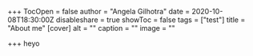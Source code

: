 +++
TocOpen = false
author = "Angela Gilhotra"
date = 2020-10-08T18:30:00Z
disableshare = true
showToc = false
tags = ["test"]
title = "About me"
[cover]
alt = ""
caption = ""
image = ""

+++
heyo